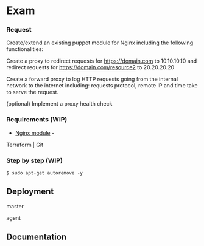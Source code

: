 # Exam

### Request

Create/extend an existing puppet module for Nginx including the following functionalities:

Create a proxy to redirect requests for https://domain.com to 10.10.10.10 and redirect requests for https://domain.com/resource2 to 20.20.20.20

Create a forward proxy to log HTTP requests going from the internal network to the internet including: requests protocol, remote IP and time take to serve the request.

(optional) Implement a proxy health check

### Requirements (WIP)

* [Nginx module](https://releases.hashicorp.com/terraform/) - 

Terraform | Git 

### Step by step (WIP)

```
$ sudo apt-get autoremove -y
```

## Deployment

master

agent

## Documentation

